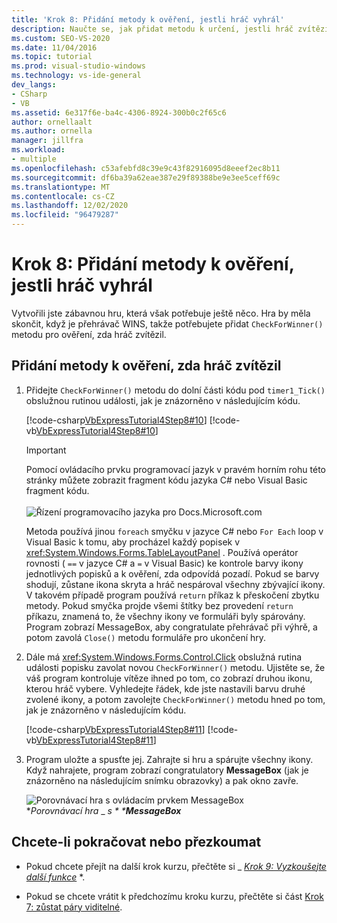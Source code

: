 ```yaml
---
title: 'Krok 8: Přidání metody k ověření, jestli hráč vyhrál'
description: Naučte se, jak přidat metodu k určení, jestli hráč zvítězil.
ms.custom: SEO-VS-2020
ms.date: 11/04/2016
ms.topic: tutorial
ms.prod: visual-studio-windows
ms.technology: vs-ide-general
dev_langs:
- CSharp
- VB
ms.assetid: 6e317f6e-ba4c-4306-8924-300b0c2f65c6
author: ornellaalt
ms.author: ornella
manager: jillfra
ms.workload:
- multiple
ms.openlocfilehash: c53afebfd8c39e9c43f82916095d8eeef2ec8b11
ms.sourcegitcommit: df6ba39a62eae387e29f89388be9e3ee5ceff69c
ms.translationtype: MT
ms.contentlocale: cs-CZ
ms.lasthandoff: 12/02/2020
ms.locfileid: "96479287"
---
```

# <a name="step-8-add-a-method-to-verify-whether-the-player-won"></a>Krok 8: Přidání metody k ověření, jestli hráč vyhrál
Vytvořili jste zábavnou hru, která však potřebuje ještě něco. Hra by měla skončit, když je přehrávač WINS, takže potřebujete přidat `CheckForWinner()` metodu pro ověření, zda hráč zvítězil.

## <a name="to-add-a-method-to-verify-whether-the-player-won"></a>Přidání metody k ověření, zda hráč zvítězil

1. Přidejte `CheckForWinner()` metodu do dolní části kódu pod `timer1_Tick()` obslužnou rutinou události, jak je znázorněno v následujícím kódu.

     [!code-csharp[VbExpressTutorial4Step8#10](../ide/codesnippet/CSharp/step-8-add-a-method-to-verify-whether-the-player-won_1.cs)]
     [!code-vb[VbExpressTutorial4Step8#10](../ide/codesnippet/VisualBasic/step-8-add-a-method-to-verify-whether-the-player-won_1.vb)]

      > [!IMPORTANT]
      > Pomocí ovládacího prvku programovací jazyk v pravém horním rohu této stránky můžete zobrazit fragment kódu jazyka C# nebo Visual Basic fragment kódu.<br><br>![Řízení programovacího jazyka pro Docs.Microsoft.com](../ide/media/docs-programming-language-control.png)     

     Metoda používá jinou `foreach` smyčku v jazyce C# nebo `For Each` loop v Visual Basic k tomu, aby procházel každý popisek v <xref:System.Windows.Forms.TableLayoutPanel> . Používá operátor rovnosti ( `==` v jazyce C# a `=` v Visual Basic) ke kontrole barvy ikony jednotlivých popisků a k ověření, zda odpovídá pozadí. Pokud se barvy shodují, zůstane ikona skryta a hráč nespároval všechny zbývající ikony. V takovém případě program používá `return` příkaz k přeskočení zbytku metody. Pokud smyčka projde všemi štítky bez provedení `return` příkazu, znamená to, že všechny ikony ve formuláři byly spárovány. Program zobrazí MessageBox, aby congratulate přehrávač při výhrě, a potom zavolá `Close()` metodu formuláře pro ukončení hry.

2. Dále má <xref:System.Windows.Forms.Control.Click> obslužná rutina události popisku zavolat novou `CheckForWinner()` metodu. Ujistěte se, že váš program kontroluje vítěze ihned po tom, co zobrazí druhou ikonu, kterou hráč vybere. Vyhledejte řádek, kde jste nastavili barvu druhé zvolené ikony, a potom zavolejte `CheckForWinner()` metodu hned po tom, jak je znázorněno v následujícím kódu.

     [!code-csharp[VbExpressTutorial4Step8#11](../ide/codesnippet/CSharp/step-8-add-a-method-to-verify-whether-the-player-won_2.cs)]
     [!code-vb[VbExpressTutorial4Step8#11](../ide/codesnippet/VisualBasic/step-8-add-a-method-to-verify-whether-the-player-won_2.vb)]

3. Program uložte a spusťte jej. Zahrajte si hru a spárujte všechny ikony. Když nahrajete, program zobrazí congratulatory **MessageBox** (jak je znázorněno na následujícím snímku obrazovky) a pak okno zavře.

     ![Porovnávací hra s ovládacím prvkem MessageBox](../ide/media/express_tut4step8.png)<br/>
**_Porovnávací hra_* _ _s * ***MessageBox**_

## <a name="to-continue-or-review"></a>Chcete-li pokračovat nebo přezkoumat

- Pokud chcete přejít na další krok kurzu, přečtěte si _ *[Krok 9: Vyzkoušejte další funkce](../ide/step-9-try-other-features.md)* *.

- Pokud se chcete vrátit k předchozímu kroku kurzu, přečtěte si část [Krok 7: zůstat páry viditelné](../ide/step-7-keep-pairs-visible.md).
